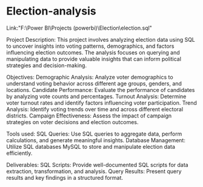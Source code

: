 # Election-analysis

Link:"F:\Power BI\Projects (powerbi)\Election\election.sql"

Project Description:
This project involves analyzing election data using SQL to uncover insights into voting patterns, demographics, and factors influencing election outcomes. The analysis focuses on querying and manipulating data to provide valuable insights that can inform political strategies and decision-making.

Objectives:
Demographic Analysis: Analyze voter demographics to understand voting behavior across different age groups, genders, and locations.
Candidate Performance: Evaluate the performance of candidates by analyzing vote counts and percentages.
Turnout Analysis: Determine voter turnout rates and identify factors influencing voter participation.
Trend Analysis: Identify voting trends over time and across different electoral districts.
Campaign Effectiveness: Assess the impact of campaign strategies on voter decisions and election outcomes.

Tools used:
SQL Queries: Use SQL queries to aggregate data, perform calculations, and generate meaningful insights.
Database Management: Utilize SQL databases MySQL to store and manipulate election data efficiently.

Deliverables:
SQL Scripts: Provide well-documented SQL scripts for data extraction, transformation, and analysis.
Query Results: Present query results and key findings in a structured format.
